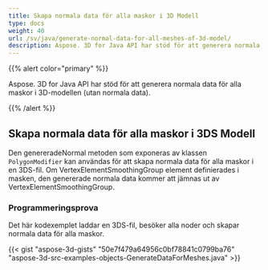 ```yaml
---
title: Skapa normala data för alla maskor i 3D Modell
type: docs
weight: 40
url: /sv/java/generate-normal-data-for-all-meshes-of-3d-model/
description: Aspose. 3D for Java API har stöd för att generera normala data för alla maskor i 3D-modellen (utan normala data).
---
```

{{% alert color="primary" %}} 

Aspose. 3D for Java API har stöd för att generera normala data för alla maskor i 3D-modellen (utan normala data).

{{% /alert %}} 
##  **Skapa normala data för alla maskor i 3DS Modell**
Den genereradeNormal metoden som exponeras av klassen `PolygonModifier` kan användas för att skapa normala data för alla maskor i en 3DS-fil. Om VertexElementSmoothingGroup element definierades i masken, den genererade normala data kommer att jämnas ut av VertexElementSmoothingGroup.
###  **Programmeringsprova**
Det här kodexemplet laddar en 3DS-fil, besöker alla noder och skapar normala data för alla maskor.

{{< gist "aspose-3d-gists" "50e7f479a64956c0bf78841c0799ba76" "aspose-3d-src-examples-objects-GenerateDataForMeshes.java" >}}
